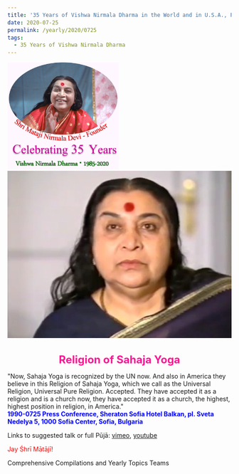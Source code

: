 ```yaml
---
title: '35 Years of Vishwa Nirmala Dharma in the World and in U.S.A., Post 13'
date: 2020-07-25
permalink: /yearly/2020/0725
tags:
  - 35 Years of Vishwa Nirmala Dharma
---
```


<div style="text-align: left"><img src="/images/Celebrating35YearsVishwaNirmalaDharma.png" width="250" /></div>

<div style="text-align: center"><img src="/images/image466.png" /></div>

<br>
<p style="color:DeepPink; text-align:center">
<font size="+2"><b>Religion of Sahaja Yoga</b><br></font>
</p>

<p>
"Now, Sahaja Yoga is recognized by the UN now. And also in America they believe in this Religion of Sahaja Yoga, which we call as the Universal Religion, Universal Pure Religion. Accepted. They have accepted it as a religion and is a church now, they have accepted it as a church, the highest, highest position in religion, in America."<br>
<font color="blue"><b>1990-0725 Press Conference, Sheraton Sofia Hotel Balkan, pl. Sveta Nedelya 5, 1000 Sofia Center, Sofia, Bulgaria</b></font><br>
</p>

Links to suggested talk or full Pūjā: <a href="https://vimeo.com/127549869"> vimeo</a>, <a href="https://www.youtube.com/watch?v=1Es58RU5yGs"> youtube</a><br>

<p style="color:red;">Jay Śhrī Mātājī!<br></p>

Comprehensive Compilations and Yearly Topics Teams